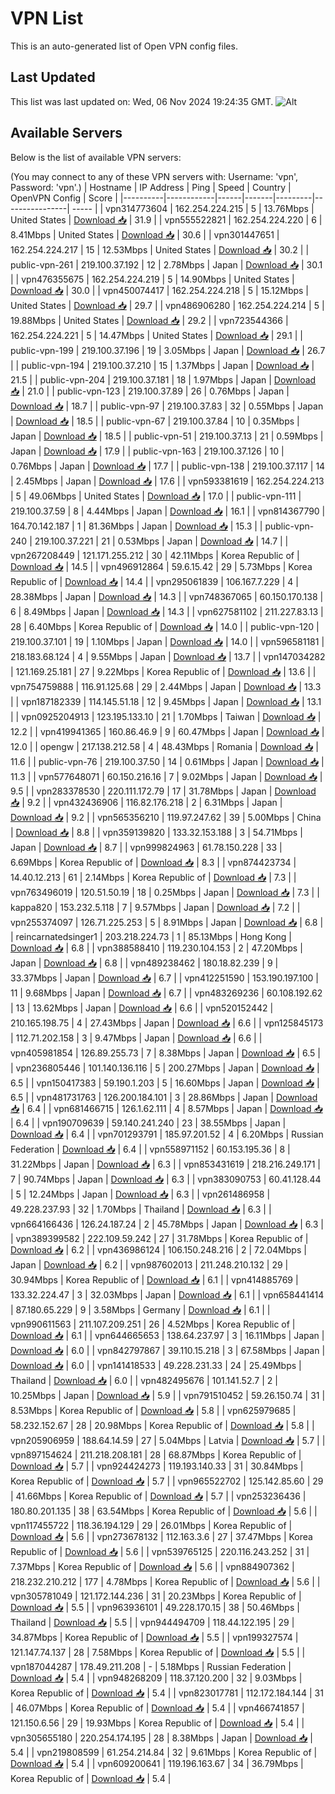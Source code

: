 # VPN List

This is an auto-generated list of Open VPN config files.

## Last Updated

This list was last updated on: Wed, 06 Nov 2024 19:24:35 GMT.
![Alt](https://repobeats.axiom.co/api/embed/186b98318ef1479477931607c1ad7d823f12451f.svg "Repobeats analytics image")

## Available Servers

Below is the list of available VPN servers:

(You may connect to any of these VPN servers with: Username: 'vpn', Password: 'vpn'.)
| Hostname | IP Address | Ping | Speed | Country | OpenVPN Config | Score |
|----------|------------|------|-------|---------|----------------| ----- |
| vpn314773604 | 162.254.224.215 | 5 | 13.76Mbps | United States | [Download 📥](./configs/server_0_US.ovpn) | 31.9 |
| vpn555522821 | 162.254.224.220 | 6 | 8.41Mbps | United States | [Download 📥](./configs/server_1_US.ovpn) | 30.6 |
| vpn301447651 | 162.254.224.217 | 15 | 12.53Mbps | United States | [Download 📥](./configs/server_2_US.ovpn) | 30.2 |
| public-vpn-261 | 219.100.37.192 | 12 | 2.78Mbps | Japan | [Download 📥](./configs/server_3_JP.ovpn) | 30.1 |
| vpn476355675 | 162.254.224.219 | 5 | 14.90Mbps | United States | [Download 📥](./configs/server_4_US.ovpn) | 30.0 |
| vpn450074417 | 162.254.224.218 | 5 | 15.12Mbps | United States | [Download 📥](./configs/server_5_US.ovpn) | 29.7 |
| vpn486906280 | 162.254.224.214 | 5 | 19.88Mbps | United States | [Download 📥](./configs/server_6_US.ovpn) | 29.2 |
| vpn723544366 | 162.254.224.221 | 5 | 14.47Mbps | United States | [Download 📥](./configs/server_7_US.ovpn) | 29.1 |
| public-vpn-199 | 219.100.37.196 | 19 | 3.05Mbps | Japan | [Download 📥](./configs/server_8_JP.ovpn) | 26.7 |
| public-vpn-194 | 219.100.37.210 | 15 | 1.37Mbps | Japan | [Download 📥](./configs/server_9_JP.ovpn) | 21.5 |
| public-vpn-204 | 219.100.37.181 | 18 | 1.97Mbps | Japan | [Download 📥](./configs/server_10_JP.ovpn) | 21.0 |
| public-vpn-123 | 219.100.37.89 | 26 | 0.76Mbps | Japan | [Download 📥](./configs/server_11_JP.ovpn) | 18.7 |
| public-vpn-97 | 219.100.37.83 | 32 | 0.55Mbps | Japan | [Download 📥](./configs/server_12_JP.ovpn) | 18.5 |
| public-vpn-67 | 219.100.37.84 | 10 | 0.35Mbps | Japan | [Download 📥](./configs/server_13_JP.ovpn) | 18.5 |
| public-vpn-51 | 219.100.37.13 | 21 | 0.59Mbps | Japan | [Download 📥](./configs/server_14_JP.ovpn) | 17.9 |
| public-vpn-163 | 219.100.37.126 | 10 | 0.76Mbps | Japan | [Download 📥](./configs/server_15_JP.ovpn) | 17.7 |
| public-vpn-138 | 219.100.37.117 | 14 | 2.45Mbps | Japan | [Download 📥](./configs/server_16_JP.ovpn) | 17.6 |
| vpn593381619 | 162.254.224.213 | 5 | 49.06Mbps | United States | [Download 📥](./configs/server_17_US.ovpn) | 17.0 |
| public-vpn-111 | 219.100.37.59 | 8 | 4.44Mbps | Japan | [Download 📥](./configs/server_18_JP.ovpn) | 16.1 |
| vpn814367790 | 164.70.142.187 | 1 | 81.36Mbps | Japan | [Download 📥](./configs/server_19_JP.ovpn) | 15.3 |
| public-vpn-240 | 219.100.37.221 | 21 | 0.53Mbps | Japan | [Download 📥](./configs/server_20_JP.ovpn) | 14.7 |
| vpn267208449 | 121.171.255.212 | 30 | 42.11Mbps | Korea Republic of | [Download 📥](./configs/server_21_KR.ovpn) | 14.5 |
| vpn496912864 | 59.6.15.42 | 29 | 5.73Mbps | Korea Republic of | [Download 📥](./configs/server_22_KR.ovpn) | 14.4 |
| vpn295061839 | 106.167.7.229 | 4 | 28.38Mbps | Japan | [Download 📥](./configs/server_23_JP.ovpn) | 14.3 |
| vpn748367065 | 60.150.170.138 | 6 | 8.49Mbps | Japan | [Download 📥](./configs/server_24_JP.ovpn) | 14.3 |
| vpn627581102 | 211.227.83.13 | 28 | 6.40Mbps | Korea Republic of | [Download 📥](./configs/server_25_KR.ovpn) | 14.0 |
| public-vpn-120 | 219.100.37.101 | 19 | 1.10Mbps | Japan | [Download 📥](./configs/server_26_JP.ovpn) | 14.0 |
| vpn596581181 | 218.183.68.124 | 4 | 9.55Mbps | Japan | [Download 📥](./configs/server_27_JP.ovpn) | 13.7 |
| vpn147034282 | 121.169.25.181 | 27 | 9.22Mbps | Korea Republic of | [Download 📥](./configs/server_28_KR.ovpn) | 13.6 |
| vpn754759888 | 116.91.125.68 | 29 | 2.44Mbps | Japan | [Download 📥](./configs/server_29_JP.ovpn) | 13.3 |
| vpn187182339 | 114.145.51.18 | 12 | 9.45Mbps | Japan | [Download 📥](./configs/server_30_JP.ovpn) | 13.1 |
| vpn0925204913 | 123.195.133.10 | 21 | 1.70Mbps | Taiwan | [Download 📥](./configs/server_31_TW.ovpn) | 12.2 |
| vpn419941365 | 160.86.46.9 | 9 | 60.47Mbps | Japan | [Download 📥](./configs/server_32_JP.ovpn) | 12.0 |
| opengw | 217.138.212.58 | 4 | 48.43Mbps | Romania | [Download 📥](./configs/server_33_RO.ovpn) | 11.6 |
| public-vpn-76 | 219.100.37.50 | 14 | 0.61Mbps | Japan | [Download 📥](./configs/server_34_JP.ovpn) | 11.3 |
| vpn577648071 | 60.150.216.16 | 7 | 9.02Mbps | Japan | [Download 📥](./configs/server_35_JP.ovpn) | 9.5 |
| vpn283378530 | 220.111.172.79 | 17 | 31.78Mbps | Japan | [Download 📥](./configs/server_36_JP.ovpn) | 9.2 |
| vpn432436906 | 116.82.176.218 | 2 | 6.31Mbps | Japan | [Download 📥](./configs/server_37_JP.ovpn) | 9.2 |
| vpn565356210 | 119.97.247.62 | 39 | 5.00Mbps | China | [Download 📥](./configs/server_38_CN.ovpn) | 8.8 |
| vpn359139820 | 133.32.153.188 | 3 | 54.71Mbps | Japan | [Download 📥](./configs/server_39_JP.ovpn) | 8.7 |
| vpn999824963 | 61.78.150.228 | 33 | 6.69Mbps | Korea Republic of | [Download 📥](./configs/server_40_KR.ovpn) | 8.3 |
| vpn874423734 | 14.40.12.213 | 61 | 2.14Mbps | Korea Republic of | [Download 📥](./configs/server_41_KR.ovpn) | 7.3 |
| vpn763496019 | 120.51.50.19 | 18 | 0.25Mbps | Japan | [Download 📥](./configs/server_42_JP.ovpn) | 7.3 |
| kappa820 | 153.232.5.118 | 7 | 9.57Mbps | Japan | [Download 📥](./configs/server_43_JP.ovpn) | 7.2 |
| vpn255374097 | 126.71.225.253 | 5 | 8.91Mbps | Japan | [Download 📥](./configs/server_44_JP.ovpn) | 6.8 |
| reincarnatedsinger1 | 203.218.224.73 | 1 | 85.13Mbps | Hong Kong | [Download 📥](./configs/server_45_HK.ovpn) | 6.8 |
| vpn388588410 | 119.230.104.153 | 2 | 47.20Mbps | Japan | [Download 📥](./configs/server_46_JP.ovpn) | 6.8 |
| vpn489238462 | 180.18.82.239 | 9 | 33.37Mbps | Japan | [Download 📥](./configs/server_47_JP.ovpn) | 6.7 |
| vpn412251590 | 153.190.197.100 | 11 | 9.68Mbps | Japan | [Download 📥](./configs/server_48_JP.ovpn) | 6.7 |
| vpn483269236 | 60.108.192.62 | 13 | 13.62Mbps | Japan | [Download 📥](./configs/server_49_JP.ovpn) | 6.6 |
| vpn520152442 | 210.165.198.75 | 4 | 27.43Mbps | Japan | [Download 📥](./configs/server_50_JP.ovpn) | 6.6 |
| vpn125845173 | 112.71.202.158 | 3 | 9.47Mbps | Japan | [Download 📥](./configs/server_51_JP.ovpn) | 6.6 |
| vpn405981854 | 126.89.255.73 | 7 | 8.38Mbps | Japan | [Download 📥](./configs/server_52_JP.ovpn) | 6.5 |
| vpn236805446 | 101.140.136.116 | 5 | 200.27Mbps | Japan | [Download 📥](./configs/server_53_JP.ovpn) | 6.5 |
| vpn150417383 | 59.190.1.203 | 5 | 16.60Mbps | Japan | [Download 📥](./configs/server_54_JP.ovpn) | 6.5 |
| vpn481731763 | 126.200.184.101 | 3 | 28.86Mbps | Japan | [Download 📥](./configs/server_55_JP.ovpn) | 6.4 |
| vpn681466715 | 126.1.62.111 | 4 | 8.57Mbps | Japan | [Download 📥](./configs/server_56_JP.ovpn) | 6.4 |
| vpn190709639 | 59.140.241.240 | 23 | 38.55Mbps | Japan | [Download 📥](./configs/server_57_JP.ovpn) | 6.4 |
| vpn701293791 | 185.97.201.52 | 4 | 6.20Mbps | Russian Federation | [Download 📥](./configs/server_58_RU.ovpn) | 6.4 |
| vpn558971152 | 60.153.195.36 | 8 | 31.22Mbps | Japan | [Download 📥](./configs/server_59_JP.ovpn) | 6.3 |
| vpn853431619 | 218.216.249.171 | 7 | 90.74Mbps | Japan | [Download 📥](./configs/server_60_JP.ovpn) | 6.3 |
| vpn383090753 | 60.41.128.44 | 5 | 12.24Mbps | Japan | [Download 📥](./configs/server_61_JP.ovpn) | 6.3 |
| vpn261486958 | 49.228.237.93 | 32 | 1.70Mbps | Thailand | [Download 📥](./configs/server_62_TH.ovpn) | 6.3 |
| vpn664166436 | 126.24.187.24 | 2 | 45.78Mbps | Japan | [Download 📥](./configs/server_63_JP.ovpn) | 6.3 |
| vpn389399582 | 222.109.59.242 | 27 | 31.78Mbps | Korea Republic of | [Download 📥](./configs/server_64_KR.ovpn) | 6.2 |
| vpn436986124 | 106.150.248.216 | 2 | 72.04Mbps | Japan | [Download 📥](./configs/server_65_JP.ovpn) | 6.2 |
| vpn987602013 | 211.248.210.132 | 29 | 30.94Mbps | Korea Republic of | [Download 📥](./configs/server_66_KR.ovpn) | 6.1 |
| vpn414885769 | 133.32.224.47 | 3 | 32.03Mbps | Japan | [Download 📥](./configs/server_67_JP.ovpn) | 6.1 |
| vpn658441414 | 87.180.65.229 | 9 | 3.58Mbps | Germany | [Download 📥](./configs/server_68_DE.ovpn) | 6.1 |
| vpn990611563 | 211.107.209.251 | 26 | 4.52Mbps | Korea Republic of | [Download 📥](./configs/server_69_KR.ovpn) | 6.1 |
| vpn644665653 | 138.64.237.97 | 3 | 16.11Mbps | Japan | [Download 📥](./configs/server_70_JP.ovpn) | 6.0 |
| vpn842797867 | 39.110.15.218 | 3 | 67.58Mbps | Japan | [Download 📥](./configs/server_71_JP.ovpn) | 6.0 |
| vpn141418533 | 49.228.231.33 | 24 | 25.49Mbps | Thailand | [Download 📥](./configs/server_72_TH.ovpn) | 6.0 |
| vpn482495676 | 101.141.52.7 | 2 | 10.25Mbps | Japan | [Download 📥](./configs/server_73_JP.ovpn) | 5.9 |
| vpn791510452 | 59.26.150.74 | 31 | 8.53Mbps | Korea Republic of | [Download 📥](./configs/server_74_KR.ovpn) | 5.8 |
| vpn625979685 | 58.232.152.67 | 28 | 20.98Mbps | Korea Republic of | [Download 📥](./configs/server_75_KR.ovpn) | 5.8 |
| vpn205906959 | 188.64.14.59 | 27 | 5.04Mbps | Latvia | [Download 📥](./configs/server_76_LV.ovpn) | 5.7 |
| vpn897154624 | 211.218.208.181 | 28 | 68.87Mbps | Korea Republic of | [Download 📥](./configs/server_77_KR.ovpn) | 5.7 |
| vpn924424273 | 119.193.140.33 | 31 | 30.84Mbps | Korea Republic of | [Download 📥](./configs/server_78_KR.ovpn) | 5.7 |
| vpn965522702 | 125.142.85.60 | 29 | 41.66Mbps | Korea Republic of | [Download 📥](./configs/server_79_KR.ovpn) | 5.7 |
| vpn253236436 | 180.80.201.135 | 38 | 63.54Mbps | Korea Republic of | [Download 📥](./configs/server_80_KR.ovpn) | 5.6 |
| vpn117455722 | 118.36.194.129 | 29 | 26.01Mbps | Korea Republic of | [Download 📥](./configs/server_81_KR.ovpn) | 5.6 |
| vpn273678132 | 112.163.3.6 | 27 | 37.47Mbps | Korea Republic of | [Download 📥](./configs/server_82_KR.ovpn) | 5.6 |
| vpn539765125 | 220.116.243.252 | 31 | 7.37Mbps | Korea Republic of | [Download 📥](./configs/server_83_KR.ovpn) | 5.6 |
| vpn884907362 | 218.232.210.212 | 177 | 4.78Mbps | Korea Republic of | [Download 📥](./configs/server_84_KR.ovpn) | 5.6 |
| vpn305781049 | 121.172.144.236 | 31 | 20.23Mbps | Korea Republic of | [Download 📥](./configs/server_85_KR.ovpn) | 5.5 |
| vpn963936101 | 49.228.170.15 | 38 | 50.46Mbps | Thailand | [Download 📥](./configs/server_86_TH.ovpn) | 5.5 |
| vpn944494709 | 118.44.122.195 | 29 | 34.87Mbps | Korea Republic of | [Download 📥](./configs/server_87_KR.ovpn) | 5.5 |
| vpn199327574 | 121.147.74.137 | 28 | 7.58Mbps | Korea Republic of | [Download 📥](./configs/server_88_KR.ovpn) | 5.5 |
| vpn187044287 | 178.49.211.208 | - | 5.18Mbps | Russian Federation | [Download 📥](./configs/server_89_RU.ovpn) | 5.4 |
| vpn948268209 | 118.37.120.200 | 32 | 9.03Mbps | Korea Republic of | [Download 📥](./configs/server_90_KR.ovpn) | 5.4 |
| vpn823017781 | 112.172.184.144 | 31 | 46.07Mbps | Korea Republic of | [Download 📥](./configs/server_91_KR.ovpn) | 5.4 |
| vpn466741857 | 121.150.6.56 | 29 | 19.93Mbps | Korea Republic of | [Download 📥](./configs/server_92_KR.ovpn) | 5.4 |
| vpn305655180 | 220.254.174.195 | 28 | 8.38Mbps | Japan | [Download 📥](./configs/server_93_JP.ovpn) | 5.4 |
| vpn219808599 | 61.254.214.84 | 32 | 9.61Mbps | Korea Republic of | [Download 📥](./configs/server_94_KR.ovpn) | 5.4 |
| vpn609200641 | 119.196.163.67 | 34 | 36.79Mbps | Korea Republic of | [Download 📥](./configs/server_95_KR.ovpn) | 5.4 |
